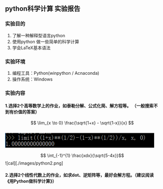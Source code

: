 ## python科学计算 实验报告
### 实验目的
1. 了解一种解释型语言python  
2. 使用python 做一些简单的科学计算  
3. 学会LaTeX基本语法
### 实验环境
1. 编程工具：Python(winpython / Acnaconda)  
2. 操作系统：Windows  
### 实验内容
#### 1.选择2个高等数学上的作业，如泰勒分解、公式化简、解方程等。 （一般搜索不到有价值的答案）
 $$ \lim_{x \to 0} \frac{\sqrt{1+x} - \sqrt{1-x}}{x} $$  
 ![cal1](./images/python1.png)

$$ \int_{-1}^{1}  \frac{xdx}{\sqrt{5-4x}}$$
![cal][./images/python2.png]

#### 2.选择2个线性代数上的作业，如求dot、逆矩阵等，最好会解方程。（建议阅读《用Python做科学计算》）